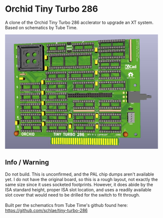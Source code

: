 # Orchid Tiny Turbo 286
A clone of the Orchid Tiny Turbo 286 acclerator to upgrade an XT system. Based on schematics by Tube Time.

![pic](pic.jpg)

## Info / Warning
Do not build. This is unconfirmed, and the PAL chip dumps aren't available yet. I do not have the original board, so this is a rough layout, not exactly the same size since it uses socketed footprints. However, it does abide by the ISA standard height, proper ISA slot location, and uses a readily available slot cover that would need to be drilled for the switch to fit through. 
\
\
Built per the schematics from Tube Time's github found here: https://github.com/schlae/tiny-turbo-286
